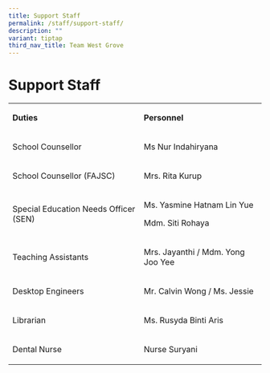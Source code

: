 ```yaml
---
title: Support Staff
permalink: /staff/support-staff/
description: ""
variant: tiptap
third_nav_title: Team West Grove
---
```

<h1>Support Staff</h1>
<table style="minWidth: 50px">
<colgroup>
<col>
<col>
</colgroup>
<tbody>
<tr>
<td rowspan="1" colspan="1">
<p><strong>Duties</strong>
</p>
</td>
<td rowspan="1" colspan="1">
<p><strong>Personnel</strong>
</p>
</td>
</tr>
<tr>
<td rowspan="1" colspan="1">
<p>School Counsellor</p>
</td>
<td rowspan="1" colspan="1">
<p>Ms Nur Indahiryana</p>
</td>
</tr>
<tr>
<td rowspan="1" colspan="1">
<p>School Counsellor (FAJSC)</p>
</td>
<td rowspan="1" colspan="1">
<p>Mrs. Rita Kurup</p>
</td>
</tr>
<tr>
<td rowspan="1" colspan="1">
<p>Special Education Needs Officer (SEN)</p>
</td>
<td rowspan="1" colspan="1">
<p>Ms. Yasmine Hatnam Lin Yue</p>
<p>Mdm. Siti Rohaya</p>
</td>
</tr>
<tr>
<td rowspan="1" colspan="1">
<p>Teaching Assistants</p>
</td>
<td rowspan="1" colspan="1">
<p>Mrs. Jayanthi / Mdm. Yong Joo Yee</p>
</td>
</tr>
<tr>
<td rowspan="1" colspan="1">
<p>Desktop Engineers</p>
</td>
<td rowspan="1" colspan="1">
<p>Mr. Calvin Wong / Ms. Jessie</p>
</td>
</tr>
<tr>
<td rowspan="1" colspan="1">
<p>Librarian</p>
</td>
<td rowspan="1" colspan="1">
<p>Ms. Rusyda Binti Aris</p>
</td>
</tr>
<tr>
<td rowspan="1" colspan="1">
<p>Dental Nurse</p>
</td>
<td rowspan="1" colspan="1">
<p>Nurse Suryani</p>
</td>
</tr>
</tbody>
</table>
<p></p>